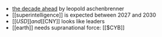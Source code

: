 - [the decade ahead](https://cyb.ai/oracle/ask/QmNbxnynavEjx2c1j3Soyt92MAzYGW862bv8LTTmzzeof7) by leopold aschenbrenner
- [[superintelligence]] is expected between 2027 and 2030
- [[$USD]] and [[$CNY]] looks like leaders
- [[earth]] needs supranational force: [[$CYB]]